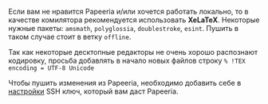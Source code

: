 Если вам не нравится Papeeria и/или хочется работать локально, то в качестве комилятора рекомендуется использовать **XeLaTeX**. Некоторые нужные пакеты: `amsmath`, `polyglossia`, `doublestroke`, `esint`. Пушить в таком случае стоит в ветку `offline`.
	
Так как некоторые десктопные редакторы не очень хорошо распознают кодировку, просьба добавлять в начало новых файлов строку `% !TEX encoding = UTF-8 Unicode`		
	
Чтобы пушить изменения из Papeeria, необходимо добавить себе в [настройки](https://github.com/settings/ssh) SSH ключ, который вам даст Papeeria.

